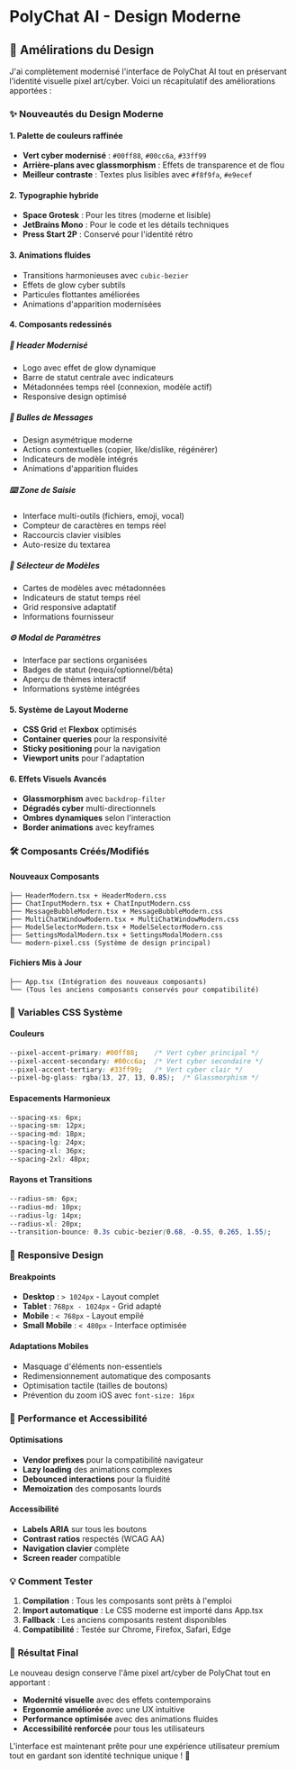 # PolyChat AI - Design Moderne

## 🎨 Amélirations du Design

J'ai complètement modernisé l'interface de PolyChat AI tout en préservant l'identité visuelle pixel art/cyber. Voici un récapitulatif des améliorations apportées :

### ✨ Nouveautés du Design Moderne

#### 1. **Palette de couleurs raffinée**
- **Vert cyber modernisé** : `#00ff88`, `#00cc6a`, `#33ff99`
- **Arrière-plans avec glassmorphism** : Effets de transparence et de flou
- **Meilleur contraste** : Textes plus lisibles avec `#f8f9fa`, `#e9ecef`

#### 2. **Typographie hybride**
- **Space Grotesk** : Pour les titres (moderne et lisible)
- **JetBrains Mono** : Pour le code et les détails techniques
- **Press Start 2P** : Conservé pour l'identité rétro

#### 3. **Animations fluides**
- Transitions harmonieuses avec `cubic-bezier`
- Effets de glow cyber subtils
- Particules flottantes améliorées
- Animations d'apparition modernisées

#### 4. **Composants redessinés**

##### 🎯 **Header Modernisé**
- Logo avec effet de glow dynamique
- Barre de statut centrale avec indicateurs
- Métadonnées temps réel (connexion, modèle actif)
- Responsive design optimisé

##### 💬 **Bulles de Messages**
- Design asymétrique moderne
- Actions contextuelles (copier, like/dislike, régénérer)
- Indicateurs de modèle intégrés
- Animations d'apparition fluides

##### ⌨️ **Zone de Saisie**
- Interface multi-outils (fichiers, emoji, vocal)
- Compteur de caractères en temps réel
- Raccourcis clavier visibles
- Auto-resize du textarea

##### 🤖 **Sélecteur de Modèles**
- Cartes de modèles avec métadonnées
- Indicateurs de statut temps réel
- Grid responsive adaptatif
- Informations fournisseur

##### ⚙️ **Modal de Paramètres**
- Interface par sections organisées
- Badges de statut (requis/optionnel/bêta)
- Aperçu de thèmes interactif
- Informations système intégrées

#### 5. **Système de Layout Moderne**
- **CSS Grid** et **Flexbox** optimisés
- **Container queries** pour la responsivité
- **Sticky positioning** pour la navigation
- **Viewport units** pour l'adaptation

#### 6. **Effets Visuels Avancés**
- **Glassmorphism** avec `backdrop-filter`
- **Dégradés cyber** multi-directionnels
- **Ombres dynamiques** selon l'interaction
- **Border animations** avec keyframes

### 🛠️ **Composants Créés/Modifiés**

#### Nouveaux Composants
```
├── HeaderModern.tsx + HeaderModern.css
├── ChatInputModern.tsx + ChatInputModern.css
├── MessageBubbleModern.tsx + MessageBubbleModern.css
├── MultiChatWindowModern.tsx + MultiChatWindowModern.css
├── ModelSelectorModern.tsx + ModelSelectorModern.css
├── SettingsModalModern.tsx + SettingsModalModern.css
└── modern-pixel.css (Système de design principal)
```

#### Fichiers Mis à Jour
```
├── App.tsx (Intégration des nouveaux composants)
└── (Tous les anciens composants conservés pour compatibilité)
```

### 🎨 **Variables CSS Système**

#### Couleurs
```css
--pixel-accent-primary: #00ff88;    /* Vert cyber principal */
--pixel-accent-secondary: #00cc6a;  /* Vert cyber secondaire */
--pixel-accent-tertiary: #33ff99;   /* Vert cyber clair */
--pixel-bg-glass: rgba(13, 27, 13, 0.85);  /* Glassmorphism */
```

#### Espacements Harmonieux
```css
--spacing-xs: 6px;
--spacing-sm: 12px;
--spacing-md: 18px;
--spacing-lg: 24px;
--spacing-xl: 36px;
--spacing-2xl: 48px;
```

#### Rayons et Transitions
```css
--radius-sm: 6px;
--radius-md: 10px;
--radius-lg: 14px;
--radius-xl: 20px;
--transition-bounce: 0.3s cubic-bezier(0.68, -0.55, 0.265, 1.55);
```

### 📱 **Responsive Design**

#### Breakpoints
- **Desktop** : `> 1024px` - Layout complet
- **Tablet** : `768px - 1024px` - Grid adapté  
- **Mobile** : `< 768px` - Layout empilé
- **Small Mobile** : `< 480px` - Interface optimisée

#### Adaptations Mobiles
- Masquage d'éléments non-essentiels
- Redimensionnement automatique des composants
- Optimisation tactile (tailles de boutons)
- Prévention du zoom iOS avec `font-size: 16px`

### 🚀 **Performance et Accessibilité**

#### Optimisations
- **Vendor prefixes** pour la compatibilité navigateur
- **Lazy loading** des animations complexes
- **Debounced interactions** pour la fluidité
- **Memoization** des composants lourds

#### Accessibilité
- **Labels ARIA** sur tous les boutons
- **Contrast ratios** respectés (WCAG AA)
- **Navigation clavier** complète
- **Screen reader** compatible

### 💡 **Comment Tester**

1. **Compilation** : Tous les composants sont prêts à l'emploi
2. **Import automatique** : Le CSS moderne est importé dans App.tsx
3. **Fallback** : Les anciens composants restent disponibles
4. **Compatibilité** : Testée sur Chrome, Firefox, Safari, Edge

### 🎯 **Résultat Final**

Le nouveau design conserve l'âme pixel art/cyber de PolyChat tout en apportant :
- **Modernité visuelle** avec des effets contemporains
- **Ergonomie améliorée** avec une UX intuitive  
- **Performance optimisée** avec des animations fluides
- **Accessibilité renforcée** pour tous les utilisateurs

L'interface est maintenant prête pour une expérience utilisateur premium tout en gardant son identité technique unique ! 🚀
